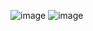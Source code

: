 ![image](https://github.com/BerfinSavran/Counter/assets/152072611/e0e91f53-f11f-4986-87d2-770ceb918539)
![image](https://github.com/BerfinSavran/Counter/assets/152072611/8abb9a95-c83e-476c-bfad-3a3dd7f5a1a4)
